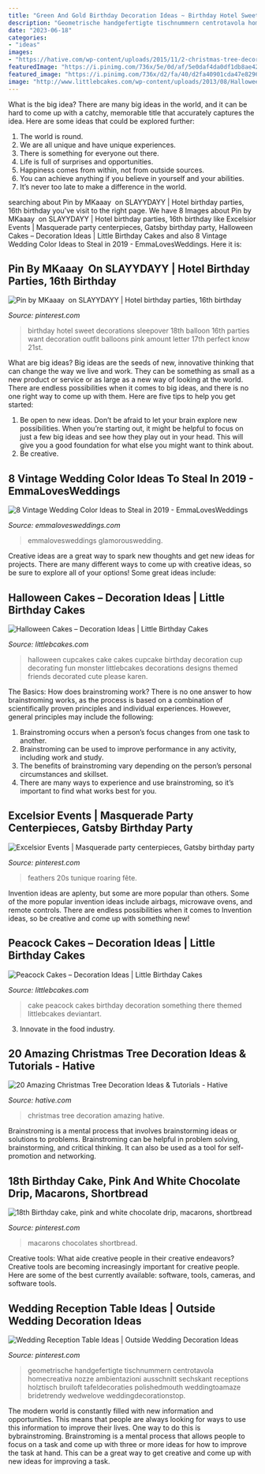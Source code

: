 ```yaml
---
title: "Green And Gold Birthday Decoration Ideas ~ Birthday Hotel Sweet Decorations Sleepover 18th Balloon 16th Parties Want Decoration Outfit Balloons Pink Amount Letter 17th Perfect Know 21st"
description: "Geometrische handgefertigte tischnummern centrotavola homecreativa nozze ambientazioni ausschnitt sechskant receptions holztisch bruiloft tafeldecoraties polishedmouth weddingtoamaze bridetrendy wedwelove weddingdecorationstop"
date: "2023-06-18"
categories:
- "ideas"
images:
- "https://hative.com/wp-content/uploads/2015/11/2-christmas-tree-decoration-ideas.jpg"
featuredImage: "https://i.pinimg.com/736x/5e/0d/af/5e0daf4da0df1db8ae42d426a0776348.jpg"
featured_image: "https://i.pinimg.com/736x/d2/fa/40/d2fa40901cda47e8296e5101fc6e4e00.jpg"
image: "http://www.littlebcakes.com/wp-content/uploads/2013/08/Halloween-Cup-Cakes.jpg"
---
```



What is the big idea?
There are many big ideas in the world, and it can be hard to come up with a catchy, memorable title that accurately captures the idea. Here are some ideas that could be explored further: 
1. The world is round. 
2. We are all unique and have unique experiences. 
3. There is something for everyone out there. 
4. Life is full of surprises and opportunities. 
5. Happiness comes from within, not from outside sources. 
6. You can achieve anything if you believe in yourself and your abilities. 
7. It’s never too late to make a difference in the world.

	

		
searching about Pin by MKaaay ️ on SLAYYDAYY | Hotel birthday parties, 16th birthday you've visit to the right page. We have 8 Images about Pin by MKaaay ️ on SLAYYDAYY | Hotel birthday parties, 16th birthday like Excelsior Events | Masquerade party centerpieces, Gatsby birthday party, Halloween Cakes – Decoration Ideas | Little Birthday Cakes and also 8 Vintage Wedding Color Ideas to Steal in 2019 - EmmaLovesWeddings. Here it is:
		
    
## Pin By MKaaay ️ On SLAYYDAYY | Hotel Birthday Parties, 16th Birthday

<img loading=lazy src="https://i.pinimg.com/736x/bb/e6/b6/bbe6b6fc7b5f36c39ab2aa39f1c458b5.jpg" onerror="this.onerror=null;this.src='https://tse2.mm.bing.net/th?id=OIP.UDnKAi6-wG5U7FT-UNxakwHaJ4&amp;pid=15.1';" alt="Pin by MKaaay ️ on SLAYYDAYY | Hotel birthday parties, 16th birthday">

_Source: pinterest.com_

>birthday hotel sweet decorations sleepover 18th balloon 16th parties want decoration outfit balloons pink amount letter 17th perfect know 21st. 

	

What are big ideas?
Big ideas are the seeds of new, innovative thinking that can change the way we live and work. They can be something as small as a new product or service or as large as a new way of looking at the world. There are endless possibilities when it comes to big ideas, and there is no one right way to come up with them. Here are five tips to help you get started: 
1. Be open to new ideas. Don’t be afraid to let your brain explore new possibilities. When you’re starting out, it might be helpful to focus on just a few big ideas and see how they play out in your head. This will give you a good foundation for what else you might want to think about. 
2. Be creative.

    
## 8 Vintage Wedding Color Ideas To Steal In 2019 - EmmaLovesWeddings

<img loading=lazy src="https://emmalovesweddings.com/wp-content/uploads/2019/06/burgundy-and-blush-vintage-wedding-colors-486x1024.jpg" onerror="this.onerror=null;this.src='https://tse2.mm.bing.net/th?id=OIP.JH5V72QZX4eA2cRr4GEMegHaPm&amp;pid=15.1';" alt="8 Vintage Wedding Color Ideas to Steal in 2019 - EmmaLovesWeddings">

_Source: emmalovesweddings.com_

>emmalovesweddings glamorouswedding. 

	

Creative ideas are a great way to spark new thoughts and get new ideas for projects. There are many different ways to come up with creative ideas, so be sure to explore all of your options! Some great ideas include:

    
## Halloween Cakes – Decoration Ideas | Little Birthday Cakes

<img loading=lazy src="http://www.littlebcakes.com/wp-content/uploads/2013/08/Halloween-Cup-Cakes.jpg" onerror="this.onerror=null;this.src='https://tse2.mm.bing.net/th?id=OIP.bt6rqh7WnN6QPYYMBG8vLAHaJ4&amp;pid=15.1';" alt="Halloween Cakes – Decoration Ideas | Little Birthday Cakes">

_Source: littlebcakes.com_

>halloween cupcakes cake cakes cupcake birthday decoration cup decorating fun monster littlebcakes decorations designs themed friends decorated cute please karen. 

	

The Basics: How does brainstroming work?
There is no one answer to how brainstroming works, as the process is based on a combination of scientifically proven principles and individual experiences. However, general principles may include the following:
1. Brainstroming occurs when a person’s focus changes from one task to another.
2. Brainstroming can be used to improve performance in any activity, including work and study.
3. The benefits of brainstroming vary depending on the person’s personal circumstances and skillset.
4. There are many ways to experience and use brainstroming, so it’s important to find what works best for you.

    
## Excelsior Events | Masquerade Party Centerpieces, Gatsby Birthday Party

<img loading=lazy src="https://i.pinimg.com/736x/04/5f/f4/045ff43f13386ca14a5b73ef7173907c--st-party-black-white-gold.jpg" onerror="this.onerror=null;this.src='https://tse4.mm.bing.net/th?id=OIP.igoHn--317zGeZliqt1oLwHaLH&amp;pid=15.1';" alt="Excelsior Events | Masquerade party centerpieces, Gatsby birthday party">

_Source: pinterest.com_

>feathers 20s tunique roaring fête. 

	

Invention ideas are aplenty, but some are more popular than others. Some of the more popular invention ideas include airbags, microwave ovens, and remote controls. There are endless possibilities when it comes to Invention ideas, so be creative and come up with something new!

    
## Peacock Cakes – Decoration Ideas | Little Birthday Cakes

<img loading=lazy src="https://www.littlebcakes.com/wp-content/uploads/2014/02/Peacock-Wedding-Cake.jpg" onerror="this.onerror=null;this.src='https://tse3.mm.bing.net/th?id=OIP.aCmNiS_BISVzZcOxCU_8UAHaJ4&amp;pid=15.1';" alt="Peacock Cakes – Decoration Ideas | Little Birthday Cakes">

_Source: littlebcakes.com_

>cake peacock cakes birthday decoration something there themed littlebcakes deviantart. 

	

3. Innovate in the food industry. 

    
## 20 Amazing Christmas Tree Decoration Ideas &amp; Tutorials - Hative

<img loading=lazy src="https://hative.com/wp-content/uploads/2015/11/2-christmas-tree-decoration-ideas.jpg" onerror="this.onerror=null;this.src='https://tse4.mm.bing.net/th?id=OIP.ntQRFlV7ULBrYvdfz9HmXgHaJ6&amp;pid=15.1';" alt="20 Amazing Christmas Tree Decoration Ideas &amp; Tutorials - Hative">

_Source: hative.com_

>christmas tree decoration amazing hative. 

	

Brainstroming is a mental process that involves brainstorming ideas or solutions to problems. Brainstroming can be helpful in problem solving, brainstorming, and critical thinking. It can also be used as a tool for self-promotion and networking.

    
## 18th Birthday Cake, Pink And White Chocolate Drip, Macarons, Shortbread

<img loading=lazy src="https://i.pinimg.com/736x/d2/fa/40/d2fa40901cda47e8296e5101fc6e4e00.jpg" onerror="this.onerror=null;this.src='https://tse4.mm.bing.net/th?id=OIP.Zb01vRlKzZA_dfdaZMqBwQHaJ3&amp;pid=15.1';" alt="18th Birthday cake, pink and white chocolate drip, macarons, shortbread">

_Source: pinterest.com_

>macarons chocolates shortbread. 

	

Creative tools: What aide creative people in their creative endeavors?
Creative tools are becoming increasingly important for creative people. Here are some of the best currently available: software, tools, cameras, and software tools.

    
## Wedding Reception Table Ideas | Outside Wedding Decoration Ideas

<img loading=lazy src="https://i.pinimg.com/736x/5e/0d/af/5e0daf4da0df1db8ae42d426a0776348.jpg" onerror="this.onerror=null;this.src='https://tse1.mm.bing.net/th?id=OIP.2R3RcAnisIyUf2J37LvoBQHaLH&amp;pid=15.1';" alt="Wedding Reception Table Ideas | Outside Wedding Decoration Ideas">

_Source: pinterest.com_

>geometrische handgefertigte tischnummern centrotavola homecreativa nozze ambientazioni ausschnitt sechskant receptions holztisch bruiloft tafeldecoraties polishedmouth weddingtoamaze bridetrendy wedwelove weddingdecorationstop. 

	

The modern world is constantly filled with new information and opportunities. This means that people are always looking for ways to use this information to improve their lives. One way to do this is bybrainstroming. Brainstroming is a mental process that allows people to focus on a task and come up with three or more ideas for how to improve the task at hand. This can be a great way to get creative and come up with new ideas for improving a task.

